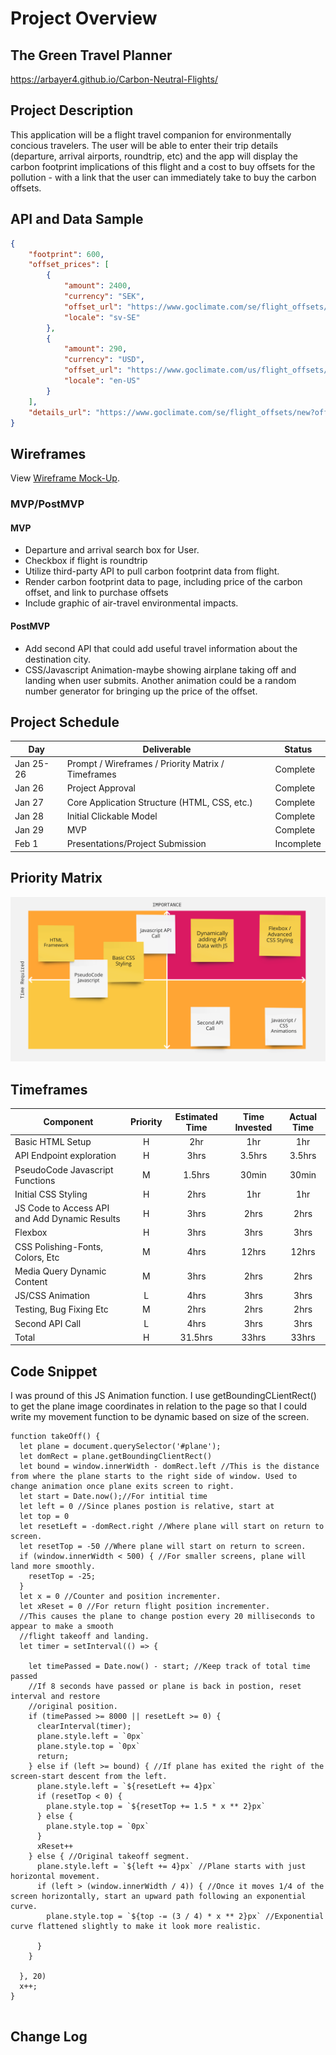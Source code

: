 # Project Overview

## The Green Travel Planner

https://arbayer4.github.io/Carbon-Neutral-Flights/

## Project Description
This application will be a flight travel companion for environmentally concious travelers. The user will be 
able to enter their trip details (departure, arrival airports, roundtrip, etc) and the app will display the
carbon footprint implications of this flight and a cost to buy offsets for the pollution - with a link that 
the user can immediately take to buy the carbon offsets.

## API and Data Sample

```json
{
    "footprint": 600,
    "offset_prices": [
        {
            "amount": 2400,
            "currency": "SEK",
            "offset_url": "https://www.goclimate.com/se/flight_offsets/new?offset_params=economy%2CIND%2CSFO",
            "locale": "sv-SE"
        },
        {
            "amount": 290,
            "currency": "USD",
            "offset_url": "https://www.goclimate.com/us/flight_offsets/new?offset_params=economy%2CIND%2CSFO",
            "locale": "en-US"
        }
    ],
    "details_url": "https://www.goclimate.com/se/flight_offsets/new?offset_params=economy%2CIND%2CSFO"
}
```

## Wireframes

View [Wireframe Mock-Up](https://wireframe.cc/IM9yaq).

### MVP/PostMVP

#### MVP 
- Departure and arrival search box for User.
- Checkbox if flight is roundtrip
- Utilize third-party API to pull carbon footprint data from flight.
- Render carbon footprint data to page, including price of the carbon offset, and link to purchase offsets
- Include graphic of air-travel environmental impacts.

#### PostMVP  
- Add second API that could add useful travel information about the destination city. 
- CSS/Javascript Animation-maybe showing airplane taking off and landing when user submits. Another
  animation could be a random number generator for bringing up the price of the offset.

## Project Schedule

|  Day | Deliverable | Status
|---|---| ---|
|Jan 25-26| Prompt / Wireframes / Priority Matrix / Timeframes | Complete
|Jan 26| Project Approval | Complete
|Jan 27| Core Application Structure (HTML, CSS, etc.) | Complete
|Jan 28| Initial Clickable Model  | Complete
|Jan 29| MVP | Complete
|Feb 1| Presentations/Project Submission | Incomplete

## Priority Matrix
![priority_matrix](./priority_matrix.png)



## Timeframes


| Component | Priority | Estimated Time | Time Invested | Actual Time |
| --- | :---: |  :---: | :---: | :---: |
| Basic HTML Setup | H | 2hr| 1hr |1hr |
| API Endpoint exploration | H |3hrs |3.5hrs|3.5hrs  |
|PseudoCode Javascript Functions|M|1.5hrs|30min|30min|
|Initial CSS Styling|H|2hrs|1hr|1hr|
|JS Code to Access API and Add Dynamic Results|H|3hrs|2hrs|2hrs|
|Flexbox|H|3hrs|3hrs|3hrs|
|CSS Polishing-Fonts, Colors, Etc|M|4hrs|12hrs|12hrs|
|Media Query Dynamic Content|M|3hrs|2hrs|2hrs|
|JS/CSS Animation|L|4hrs|3hrs|3hrs|
|Testing, Bug Fixing Etc|M|2hrs|2hrs|2hrs|
|Second API Call|L|4hrs|3hrs|3hrs|
| Total | H | 31.5hrs| 33hrs | 33hrs |

## Code Snippet

I was pround of this JS Animation function. I use getBoundingCLientRect() to get the
plane image coordinates in relation to the page so that I could write my movement 
function to be dynamic based on size of the screen. 
```
function takeOff() {
  let plane = document.querySelector('#plane');
  let domRect = plane.getBoundingClientRect()
  let bound = window.innerWidth - domRect.left //This is the distance from where the plane starts to the right side of window. Used to change animation once plane exits screen to right. 
  let start = Date.now();//For intitial time
  let left = 0 //Since planes postion is relative, start at 
  let top = 0
  let resetLeft = -domRect.right //Where plane will start on return to screen.
  let resetTop = -50 //Where plane will start on return to screen.
  if (window.innerWidth < 500) { //For smaller screens, plane will land more smoothly.
    resetTop = -25;
  }
  let x = 0 //Counter and position incrementer. 
  let xReset = 0 //For return flight position incrementer. 
  //This causes the plane to change postion every 20 milliseconds to appear to make a smooth
  //flight takeoff and landing. 
  let timer = setInterval(() => {

    let timePassed = Date.now() - start; //Keep track of total time passed
    //If 8 seconds have passed or plane is back in postion, reset interval and restore
    //original position. 
    if (timePassed >= 8000 || resetLeft >= 0) {
      clearInterval(timer);
      plane.style.left = `0px`
      plane.style.top = `0px`
      return;
    } else if (left >= bound) { //If plane has exited the right of the screen-start descent from the left. 
      plane.style.left = `${resetLeft += 4}px`
      if (resetTop < 0) {
        plane.style.top = `${resetTop += 1.5 * x ** 2}px`
      } else {
        plane.style.top = `0px`
      }
      xReset++
    } else { //Original takeoff segment. 
      plane.style.left = `${left += 4}px` //Plane starts with just horizontal movement.
      if (left > (window.innerWidth / 4)) { //Once it moves 1/4 of the screen horizontally, start an upward path following an exponential curve.
        plane.style.top = `${top -= (3 / 4) * x ** 2}px` //Exponential curve flattened slightly to make it look more realistic. 

      }
    }

  }, 20)
  x++;
}


```

## Change Log
  
